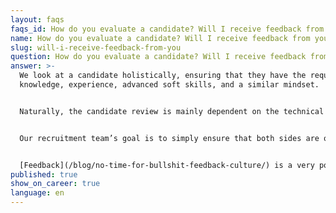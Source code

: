 ```yaml
---
layout: faqs
faqs_id: How do you evaluate a candidate? Will I receive feedback from you? Career 6
name: How do you evaluate a candidate? Will I receive feedback from you? Career 6
slug: will-i-receive-feedback-from-you
question: How do you evaluate a candidate? Will I receive feedback from you?
answer: >-
  We look at a candidate holistically, ensuring that they have the required
  knowledge, experience, advanced soft skills, and a similar mindset. 


  Naturally, the candidate review is mainly dependent on the technical and non-technical interview and the quality of the task that has to be done by a candidate. **Soft skills are as important as technical knowledge** to us.


  Our recruitment team’s goal is to simply ensure that both sides are on the same page and want to cooperate.


  [Feedback](/blog/no-time-for-bullshit-feedback-culture/) is a very powerful tool that we use every day at Bright Inventions. That is why **every candidate receives feedback from us at the end of the recruitment process**. We indicate all strong and weak spots detected during the recruitment process. Also, we include recommendations on how to improve a candidate’s performance.
published: true
show_on_career: true
language: en
---
```

